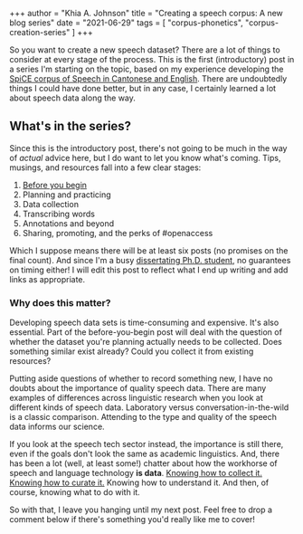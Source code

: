 +++
author = "Khia A. Johnson"
title = "Creating a speech corpus: A new blog series"
date = "2021-06-29"
tags = [
	"corpus-phonetics",
    "corpus-creation-series"
	]
+++

So you want to create a new speech dataset? There are a lot of things to consider at every stage of the process. This is the first (introductory) post in a series I'm starting on the topic, based on my experience developing the [SpiCE corpus of Speech in Cantonese and English](https://spice-corpus.readthedocs.io/). There are undoubtedly things I could have done better, but in any case, I certainly learned a lot about speech data along the way. 

 <!--more-->

## What's in the series?

Since this is the introductory post, there's not going to be much in the way of *actual* advice here, but I do want to let you know what's coming. Tips, musings, and resources fall into a few clear stages:

1. [Before you begin](post/2021-07/creating-a-corpus-1/)
2. Planning and practicing
3. Data collection
4. Transcribing words 
5. Annotations and beyond
6. Sharing, promoting, and the perks of #openaccess

Which I suppose means there will be at least six posts (no promises on the final count). And since I'm a busy [dissertating Ph.D. student](https://phdcomics.com/comics/archive.php?comicid=804), no guarantees on timing either! I will edit this post to reflect what I end up writing and add links as appropriate. 

### Why does this matter?

Developing speech data sets is time-consuming and expensive. It's also essential. Part of the before-you-begin post will deal with the question of whether the dataset you're planning actually needs to be collected. Does something similar exist already? Could you collect it from existing resources? 

Putting aside questions of whether to record something new, I have no doubts about the importance of quality speech data. There are many examples of differences across linguistic research when you look at different kinds of speech data. Laboratory versus conversation-in-the-wild is a classic comparison. Attending to the type and quality of the speech data informs our science. 

If you look at the speech tech sector instead, the importance is still there, even if the goals don't look the same as academic linguistics. And, there has been a lot (well, at least some!) chatter about how the workhorse of speech and language technology **is data**. [Knowing how to collect it. Knowing how to curate it.](https://youtu.be/sz5wuMini4I) Knowing how to understand it. And then, of course, knowing what to do with it.

So with that, I leave you hanging until my next post. Feel free to drop a comment below if there's something you'd really like me to cover!
